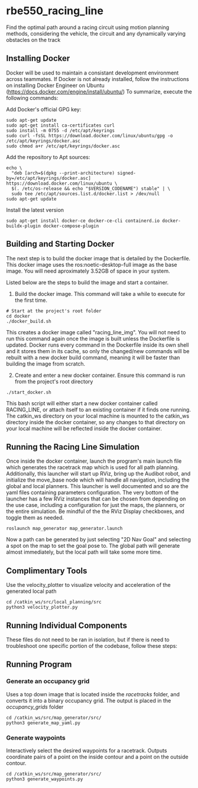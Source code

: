 # rbe550_racing_line
Find the optimal path around a racing circuit using motion planning methods, considering the vehicle, the circuit and any dynamically varying obstacles on the track

## Installing Docker
Docker will be used to maintain a consistant development environment across teammates. If Docker is not already installed, follow the instructions on installing Docker Engineer on Ubuntu (https://docs.docker.com/engine/install/ubuntu/)
To summarize, execute the following commands:

Add Docker's official GPG key:
```
sudo apt-get update
sudo apt-get install ca-certificates curl
sudo install -m 0755 -d /etc/apt/keyrings
sudo curl -fsSL https://download.docker.com/linux/ubuntu/gpg -o /etc/apt/keyrings/docker.asc
sudo chmod a+r /etc/apt/keyrings/docker.asc
```
Add the repository to Apt sources:
```
echo \
  "deb [arch=$(dpkg --print-architecture) signed-by=/etc/apt/keyrings/docker.asc] https://download.docker.com/linux/ubuntu \
  $(. /etc/os-release && echo "$VERSION_CODENAME") stable" | \
  sudo tee /etc/apt/sources.list.d/docker.list > /dev/null
sudo apt-get update
```
Install the latest version
```
sudo apt-get install docker-ce docker-ce-cli containerd.io docker-buildx-plugin docker-compose-plugin
```
## Building and Starting Docker
The next step is to build the docker image that is detailed by the Dockerfile. This docker image uses the ros:noetic-desktop-full image as the base image. You will need aproximately 3.52GB of space in your system.

Listed below are the steps to build the image and start a container.

1. Build the docker image. This command will take a while to execute for the first time.
```
# Start at the project's root folder
cd docker
./docker_build.sh
```
This creates a docker image called "racing_line_img". You will not need to run this command again once the image is built unless the Dockerfile is updated. Docker runs every command in the Dockerfile inside its own shell and it stores them in its cache, so only the changed/new commands will be rebuilt with a new docker build command, meaning it will be faster than building the image from scratch.

2. Create and enter a new docker container. Ensure this command is run from the project's root directory
```
./start_docker.sh
```
This bash script will either start a new docker container called RACING_LINE, or attach itself to an existing container if it finds one running. The catkin_ws directory on your local machine is mounted to the catkin_ws directory inside the docker container, so any changes to that directory on your local machine will be reflected inside the docker container.

## Running the Racing Line Simulation
Once inside the docker container, launch the program's main launch file which generates the racetrack map which is used for all path planning. Additionally, this launcher will start up RViz, bring up the Audibot robot, and initialize the move_base node which will handle all navigation, including the global and local planners. This launcher is well documented and so are the yaml files containing parameters configuration. The very bottom of the launcher has a few RViz instances that can be chosen from depending on the use case, including a configuration for just the maps, the planners, or the entire simulation. Be mindful of the the RViz Display checkboxes, and toggle them as needed.
```
roslaunch map_generator map_generator.launch
```
Now a path can be generated by just selecting "2D Nav Goal" and selecting a spot on the map to set the goal pose to. The global path will generate almost immediately, but the local path will take some more time.

## Complimentary Tools
Use the velocity_plotter to visualize velocity and acceleration of the generated local path
```
cd /catkin_ws/src/local_planning/src
python3 velocity_plotter.py
```

## Running Individual Components
These files do not need to be ran in isolation, but if there is need to troubleshoot one specific portion of the codebase, follow these steps:

## Running Program
### Generate an occupancy grid
Uses a top down image that is located inside the *racetracks* folder, and converts it into a binary occupancy grid. The output is placed in the *occupancy_grids* folder
```
cd /catkin_ws/src/map_generator/src/
python3 generate_map_yaml.py
```

### Generate waypoints
Interactively select the desired waypoints for a racetrack. Outputs coordinate pairs of a point on the inside contour and a point on the outside contour.
```
cd /catkin_ws/src/map_generator/src/
python3 generate_waypoints.py
```

